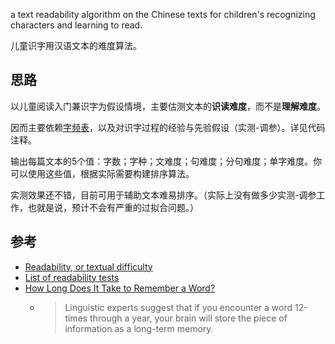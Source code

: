 
a text readability algorithm on the Chinese texts for children's recognizing characters and learning to read.

儿童识字用汉语文本的难度算法。

## 思路

以儿童阅读入门兼识字为假设情境，主要估测文本的**识读难度**，而不是**理解难度**。

因而主要依赖[字频表](https://blog.xiiigame.com/2020-06-24-%E8%87%AA%E5%88%B6%E5%84%BF%E7%AB%A5%E5%90%AF%E8%92%99%E9%9B%86%E4%B8%AD%E8%AF%86%E5%AD%97%E8%AF%AD%E6%96%99%E5%BA%93%E4%B8%8E%E5%88%86%E7%BA%A7%E5%AD%97%E8%A1%A8/)，以及对识字过程的经验与先验假设（实测-调参）。详见代码注释。

输出每篇文本的5个值：字数；字种；文难度；句难度；分句难度；单字难度。你可以使用这些值，根据实际需要构建排序算法。

实测效果还不错，目前可用于辅助文本难易排序。（实际上没有做多少实测-调参工作，也就是说，预计不会有严重的过拟合问题。）

## 参考

* [Readability, or textual difficulty](https://simple.wikipedia.org/wiki/Readability)
* [List of readability tests](https://simple.wikipedia.org/wiki/List_of_readability_tests)
* [How Long Does It Take to Remember a Word?](https://spellquiz.com/blog/how-to-remember-the-word)
    * >Linguistic experts suggest that if you encounter a word 12-times through a year, your brain will store the piece of information as a long-term memory.


